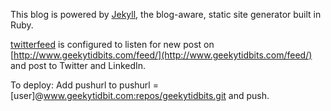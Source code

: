 
This blog is powered by [Jekyll](http://jekyllrb.com/), the blog-aware, static site generator built in Ruby.

[twitterfeed](http://twitterfeed.com/dashboard) is configured to listen for new post on [http://www.geekytidbits.com/feed/](http://www.geekytidbits.com/feed/) and post to Twitter and LinkedIn.

To deploy: Add pushurl to pushurl = [user]@www.geekytidbit.com:repos/geekytidbits.git and push.
